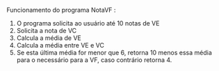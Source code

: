 Funcionamento do programa NotaVF :
1. O programa solicita ao usuário até 10 notas de VE
2. Solicita a nota de VC
3. Calcula a média de VE
4. Calcula a média entre VE e VC
5. Se esta última média for menor que 6, retorna 10 menos essa média para o necessário para a VF, caso contrário retorna 4.
